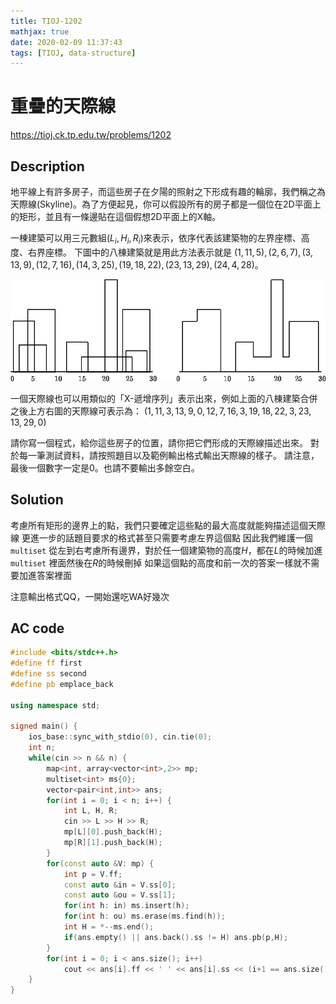 ```yaml
---
title: TIOJ-1202
mathjax: true
date: 2020-02-09 11:37:43
tags: [TIOJ, data-structure]
---
```

# 重疊的天際線

https://tioj.ck.tp.edu.tw/problems/1202

## Description
地平線上有許多房子，而這些房子在夕陽的照射之下形成有趣的輪廓，我們稱之為天際線(Skyline)。為了方便起見，你可以假設所有的房子都是一個位在2D平面上的矩形，並且有一條邊貼在這個假想2D平面上的X軸。

一棟建築可以用三元數組$(L_i, H_i, R_i)$來表示，依序代表該建築物的左界座標、高度、右界座標。
下圖中的八棟建築就是用此方法表示就是
$(1,11,5), (2,6,7), (3,13,9), (12,7,16), (14,3,25), (19,18,22), (23,13,29), (24,4,28)$。

![](/images/TIOJ-1202/description.gif)

一個天際線也可以用類似的「X-遞增序列」表示出來，例如上面的八棟建築合併之後上方右圖的天際線可表示為：
$(1, 11, 3, 13, 9, 0, 12, 7, 16, 3, 19, 18, 22, 3, 23, 13, 29, 0)$

請你寫一個程式，給你這些房子的位置，請你把它們形成的天際線描述出來。
對於每一筆測試資料，請按照題目以及範例輸出格式輸出天際線的樣子。
請注意，最後一個數字一定是0。也請不要輸出多餘空白。

## Solution
考慮所有矩形的邊界上的點，我們只要確定這些點的最大高度就能夠描述這個天際線
更進一步的話題目要求的格式甚至只需要考慮左界這個點
因此我們維護一個 `multiset`
從左到右考慮所有邊界，對於任一個建築物的高度$H$，都在$L$的時候加進 `multiset` 裡面然後在$R$的時候刪掉
如果這個點的高度和前一次的答案一樣就不需要加進答案裡面

注意輸出格式QQ，一開始還吃WA好幾次

## AC code
``` cpp
#include <bits/stdc++.h>
#define ff first
#define ss second
#define pb emplace_back

using namespace std;

signed main() {
    ios_base::sync_with_stdio(0), cin.tie(0);
    int n;
    while(cin >> n && n) {
        map<int, array<vector<int>,2>> mp;
        multiset<int> ms{0};
        vector<pair<int,int>> ans;
        for(int i = 0; i < n; i++) {
            int L, H, R;
            cin >> L >> H >> R;
            mp[L][0].push_back(H);
            mp[R][1].push_back(H);
        }
        for(const auto &V: mp) {
            int p = V.ff;
            const auto &in = V.ss[0];
            const auto &ou = V.ss[1];
            for(int h: in) ms.insert(h);
            for(int h: ou) ms.erase(ms.find(h));
            int H = *--ms.end();
            if(ans.empty() || ans.back().ss != H) ans.pb(p,H);
        }
        for(int i = 0; i < ans.size(); i++)
            cout << ans[i].ff << ' ' << ans[i].ss << (i+1 == ans.size() ? '\n' : ' ');
    }
}
```